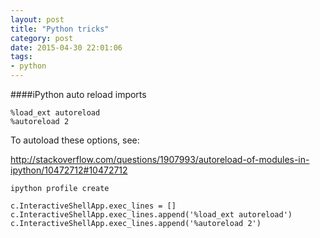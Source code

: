 ```yaml
---
layout: post
title: "Python tricks"
category: post
date: 2015-04-30 22:01:06
tags:
- python
---
```


####iPython auto reload imports

    %load_ext autoreload
    %autoreload 2

To autoload these options, see:

http://stackoverflow.com/questions/1907993/autoreload-of-modules-in-ipython/10472712#10472712

    ipython profile create
    
    c.InteractiveShellApp.exec_lines = []
    c.InteractiveShellApp.exec_lines.append('%load_ext autoreload')
    c.InteractiveShellApp.exec_lines.append('%autoreload 2')


